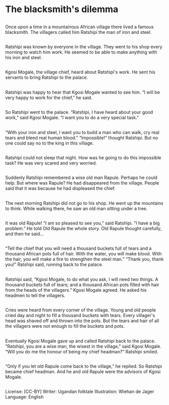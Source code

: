 # The blacksmith's dilemma

##
Once upon a time in a mountainous
African village there lived a famous
blacksmith.
The villagers called him Ratshipi the man of iron and steel.

##
Ratshipi was known by everyone in
the village.
They went to his shop every
morning to watch him work.
He seemed to be able to make
anything with his iron and steel.

##
Kgosi Mogale, the village chief,
heard about Ratshipi's work.
He sent his servants to bring
Ratshipi to the palace.

##
Ratshipi was happy to hear that
Kgosi Mogale wanted to see him.
“I will be very happy to work for the
chief,” he said.

##
So Ratshipi went to the palace.
“Ratshipi, I have heard about your
good work,” said Kgosi Mogale.
“I want you to do a very special
task.”

##
“With your iron and steel, I want
you to build a man who can walk,
cry real tears and bleed real human
blood.”
“Impossible!” thought Ratshipi. But
no one could say no to the king in
this village.

##
Ratshipi could not sleep that night.
How was he going to do this
impossible task?
He was very scared and very
worried.

##
Suddenly Ratshipi remembered a
wise old man Rapule. Perhaps he
could help.
But where was Rapule? He had
disappeared from the village.
People said that it was because he
had displeased the chief.

##
The next morning Ratshipi did not
go to his shop.
He went up the mountains to think.
While walking there, he saw an old
man sitting under a tree.

##
It was old Rapule!
“I am so pleased to see you,” said
Ratshipi.
“I have a big problem.”
He told Old Rapule the whole story.
Old Rapule thought carefully, and
then he said…

##
“Tell the chief that you will need a
thousand buckets full of tears and a
thousand African pots full of hair.
With the water, you will make
blood. With the hair, you will make
a fire to strengthen the steel man.”
“Thank you, thank you!” Ratshipi
said, running back to the palace.

##
Ratshipi said, “Kgosi Mogale, to do
what you ask, I will need two things.
A thousand buckets full of tears;
and a thousand African pots filled
with hair from the heads of the
villagers.”
Kgosi Mogale agreed. He asked his
headmen to tell the villagers.

##
Cries were heard from every corner
of the village. Young and old people
cried day and night to fill a
thousand buckets with tears.
Every villager's head was shaved
off and thrown into the pots.
But the tears and hair of all the
villagers were not enough to fill the
buckets and pots.

##
Eventually Kgosi Mogale gave up
and called Ratshipi back to the
palace.
“Ratshipi, you are a wise man, the
wisest in the village,” said Kgosi
Mogale. “Will you do me the honour
of being my chief headman?”
Ratshipi smiled.

##
“Only if you let old Rapule come
back to the village,” he replied.
So Ratshipi became chief headman.
And he and old Rapule were the
advisors of Kgosi Mogale.

##
License: [CC-BY]
Writer: Ugandan folktale
Illustration: Wiehan de Jager
Language: English
